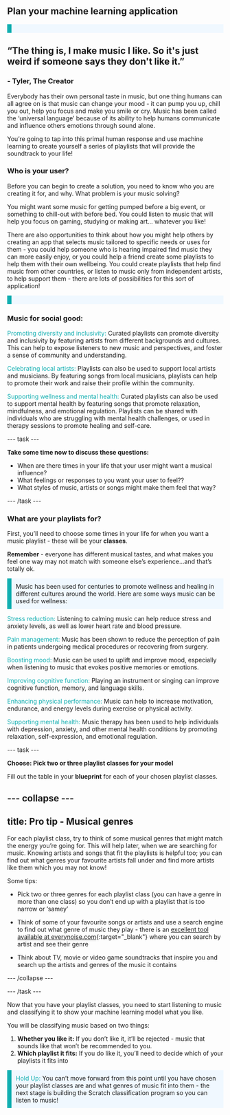 ## Plan your machine learning application

<p style='border-left: solid; border-width:10px; border-color: #0faeb0; background-color: aliceblue; padding: 10px;'><div>
<h2>“The thing is, I make music I like. So it's just weird if someone says they don't like it.”</h2> </div>
<div text-align="right">
<h3>- Tyler, The Creator</h3>
</div>
</p>

Everybody has their own personal taste in music, but one thing humans can all agree on is that music can change your mood - it can pump you up, chill you out, help you focus and make you smile or cry. Music has been called the ‘universal language’ because of its ability to help humans communicate and influence others emotions through sound alone. 

You’re going to tap into this primal human response and use machine learning to create yourself a series of playlists that will provide the soundtrack to your life!

### Who is your user?

Before you can begin to create a solution, you need to know who you are creating it for, and why. What problem is your music solving?

You might want some music for getting pumped before a big event, or something to chill-out with before bed. You could listen to music that will help you focus on gaming, studying or making art… whatever you like! 

There are also opportunities to think about how you might help others by creating an app that selects music tailored to specific needs or uses for them - you could help someone who is hearing impaired find music they can more easily enjoy, or you could help a friend create some playlists to help them with their own wellbeing. You could create playlists that help find music from other countries, or listen to music only from independent artists, to help support them - there are lots of possibilities for this sort of application!

<p style='border-left: solid; border-width:10px; border-color: #0faeb0; background-color: aliceblue; padding: 10px;'>
<h3> Music for social good:</h3>

<span style="color: #0faeb0">Promoting diversity and inclusivity:</span> Curated playlists can promote diversity and inclusivity by featuring artists from different backgrounds and cultures. This can help to expose listeners to new music and perspectives, and foster a sense of community and understanding.

<span style="color: #0faeb0">Celebrating local artists:</span> Playlists can also be used to support local artists and musicians. By featuring songs from local musicians, playlists can help to promote their work and raise their profile within the community.

<span style="color: #0faeb0">Supporting wellness and mental health:</span> Curated playlists can also be used to support mental health by featuring songs that promote relaxation, mindfulness, and emotional regulation. Playlists can be shared with individuals who are struggling with mental health challenges, or used in therapy sessions to promote healing and self-care.

</p>

--- task ---

**Take some time now to discuss these questions:**

+ When are there times in your life that your user might want a musical influence?
+ What feelings or responses to you want your user to feel??
+ What styles of music, artists or songs might make them feel that way?

--- /task ---

### What are your playlists for?

First, you’ll need to choose some times in your life for when you want a music playlist - these will be your **classes**. 

**Remember** - everyone has different musical tastes, and what makes you feel one way may not match with someone else’s experience…and that’s totally ok.

<p style='border-left: solid; border-width:10px; border-color: #0faeb0; background-color: aliceblue; padding: 10px;'>
Music has been used for centuries to promote wellness and healing in different cultures around the world. Here are some ways music can be used for wellness:

<span style="color: #0faeb0">Stress reduction:</span> Listening to calming music can help reduce stress and anxiety levels, as well as lower heart rate and blood pressure.

<span style="color: #0faeb0">Pain management:</span> Music has been shown to reduce the perception of pain in patients undergoing medical procedures or recovering from surgery.

<span style="color: #0faeb0">Boosting mood:</span> Music can be used to uplift and improve mood, especially when listening to music that evokes positive memories or emotions.

<span style="color: #0faeb0">Improving cognitive function:</span> Playing an instrument or singing can improve cognitive function, memory, and language skills.

<span style="color: #0faeb0">Enhancing physical performance:</span> Music can help to increase motivation, endurance, and energy levels during exercise or physical activity.

<span style="color: #0faeb0">Supporting mental health:</span> Music therapy has been used to help individuals with depression, anxiety, and other mental health conditions by promoting relaxation, self-expression, and emotional regulation.

</p>

--- task ---

**Choose: Pick two or three playlist classes for your model**

Fill out the table in your **blueprint** for each of your chosen playlist classes. 

--- collapse ---
---
title: Pro tip - Musical genres
---

For each playlist class, try to think of some musical genres that might match the energy you’re going for. This will help later, when we are searching for music. Knowing artists and songs that fit the playlists is helpful too; you can find out what genres your favourite artists fall under and find more artists like them which you may not know!

Some tips:
+ Pick two or three genres for each playlist class (you can have a genre in more than one class) so you don’t end up with a playlist that is too narrow or ‘samey’

+ Think of some of your favourite songs or artists and use a search engine to find out what genre of music they play - there is an [excellent tool available at everynoise.com](https://everynoise.com/){:target="_blank"} where you can search by artist and see their genre

+ Think about TV, movie or video game soundtracks that inspire you and search up the artists and genres of the music it contains

--- /collapse ---

--- /task ---

Now that you have your playlist classes, you need to start listening to music and classifying it to show your machine learning model what you like.

You will be classifying music based on two things: 
1. **Whether you like it:** If you don’t like it, it’ll be rejected - music that sounds like that won’t be recommended to you.
2. **Which playlist it fits:** If you do like it, you’ll need to decide which of your playlists it fits into

<p style='border-left: solid; border-width:10px; border-color: #0faeb0; background-color: aliceblue; padding: 10px;'>
<span style="color: #0faeb0">Hold Up:</span> You can’t move forward from this point until you have chosen your playlist classes are and what genres of music fit into them - the next stage is building the Scratch classification program so you can listen to music!
</p>

